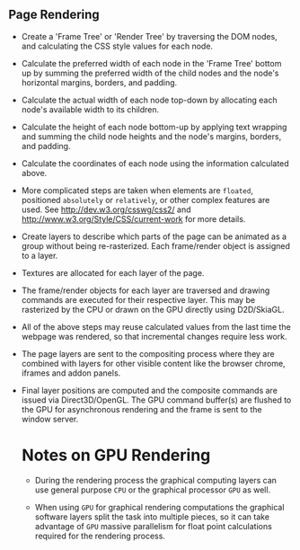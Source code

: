 Page Rendering
--------------

- Create a 'Frame Tree' or 'Render Tree' by traversing the DOM nodes, and
  calculating the CSS style values for each node.

- Calculate the preferred width of each node in the 'Frame Tree' bottom up
  by summing the preferred width of the child nodes and the node's
  horizontal margins, borders, and padding.

- Calculate the actual width of each node top-down by allocating each node's
  available width to its children.

- Calculate the height of each node bottom-up by applying text wrapping and
  summing the child node heights and the node's margins, borders, and padding.

- Calculate the coordinates of each node using the information calculated
  above.

- More complicated steps are taken when elements are ``floated``,
  positioned ``absolutely`` or ``relatively``, or other complex features
  are used. See
  http://dev.w3.org/csswg/css2/ and http://www.w3.org/Style/CSS/current-work
  for more details.

- Create layers to describe which parts of the page can be animated as a group
  without being re-rasterized. Each frame/render object is assigned to a layer.

- Textures are allocated for each layer of the page.

- The frame/render objects for each layer are traversed and drawing commands
  are executed for their respective layer. This may be rasterized by the CPU
  or drawn on the GPU directly using D2D/SkiaGL.

- All of the above steps may reuse calculated values from the last time the
  webpage was rendered, so that incremental changes require less work.

- The page layers are sent to the compositing process where they are combined
  with layers for other visible content like the browser chrome, iframes
  and addon panels.

- Final layer positions are computed and the composite commands are issued
  via Direct3D/OpenGL. The GPU command buffer(s) are flushed to the GPU for
  asynchronous rendering and the frame is sent to the window server.


  # Notes on GPU Rendering


  * During the rendering process the graphical computing layers can use general
    purpose ``CPU`` or the graphical processor ``GPU`` as well.

  * When using ``GPU`` for graphical rendering computations the graphical
    software layers split the task into multiple pieces, so it can take advantage
    of ``GPU`` massive parallelism for float point calculations required for
    the rendering process.
